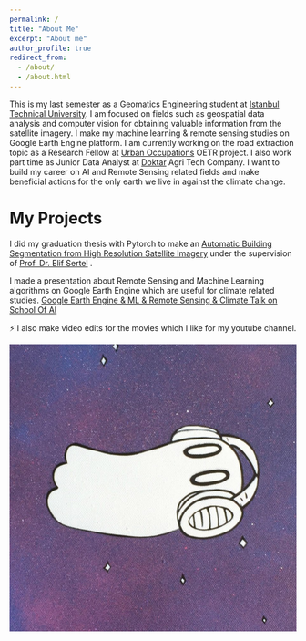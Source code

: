 ```yaml
---
permalink: /
title: "About Me"
excerpt: "About me"
author_profile: true
redirect_from: 
  - /about/
  - /about.html
---
```

This is my last semester as a Geomatics Engineering student at [Istanbul Technical University](https://www.itu.edu.tr/en/homepage). I am focused
on fields such as geospatial data analysis and computer vision for obtaining valuable information from the satellite imagery. I make my machine learning & remote sensing studies on Google Earth Engine platform. I am  currently working on the road extraction topic as a Research Fellow at [Urban Occupations](https://urbanoccupations.ku.edu.tr/) OETR project. I also work part time as Junior Data Analyst at [Doktar](https://www.doktar.com/en) Agri Tech Company. I want to build my career on AI and Remote Sensing related fields and make beneficial actions for the only earth we live in against the climate change. 

My Projects 
======
I did my graduation thesis with Pytorch to make an [Automatic Building Segmentation from High Resolution Satellite Imagery](https://docs.google.com/presentation/d/1y5zl_lb5gONORVb9LQuFXYMcgf5l9HZFpDx94-e-MjU/edit#slide=id.p) under the supervision of [Prof. Dr. Elif Sertel](https://web.itu.edu.tr/~sertele/) .

I made a presentation about Remote Sensing and Machine Learning algorithms on Google Earth Engine which are useful for climate related studies.
[Google Earth Engine & ML & Remote Sensing & Climate Talk on School Of AI](https://www.youtube.com/watch?v=S-fM9ST2PjI&t=511s&ab_channel=BerilSirmacek)


⚡ I also make video edits for the movies which I like for my youtube channel.

[![Sparklerated](images/sparklerated.jpg)](www.youbue.com/sparklerated)


